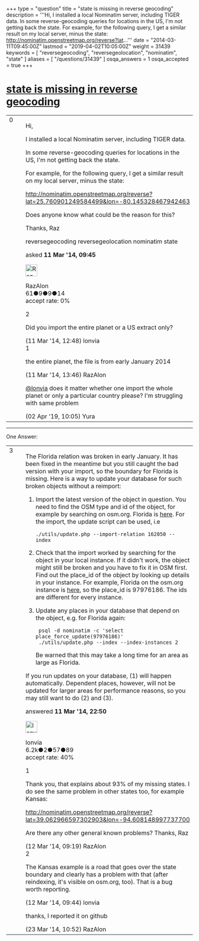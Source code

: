 +++
type = "question"
title = "state is missing in reverse geocoding"
description = '''Hi, I installed a local Nominatim server, including TIGER data. In some reverse-geocoding queries for locations in the US, I&#x27;m not getting back the state.  For example, for the following query, I get a similar result on my local server, minus the state: http://nominatim.openstreetmap.org/reverse?lat...'''
date = "2014-03-11T09:45:00Z"
lastmod = "2019-04-02T10:05:00Z"
weight = 31439
keywords = [ "reversegeocoding", "reversegeolocation", "nominatim", "state" ]
aliases = [ "/questions/31439" ]
osqa_answers = 1
osqa_accepted = true
+++

<div class="headNormal">

# [state is missing in reverse geocoding](/questions/31439/state-is-missing-in-reverse-geocoding)

</div>

<div id="main-body">

<div id="askform">

<table id="question-table" style="width:100%;">
<colgroup>
<col style="width: 50%" />
<col style="width: 50%" />
</colgroup>
<tbody>
<tr>
<td style="width: 30px; vertical-align: top"><div class="vote-buttons">
<span id="post-31439-upvote" class="ajax-command post-vote up" rel="nofollow" title="I like this post (click again to cancel)"> </span>
<div id="post-31439-score" class="post-score" title="current number of votes">
0
</div>
<span id="post-31439-downvote" class="ajax-command post-vote down" rel="nofollow" title="I dont like this post (click again to cancel)"> </span> <span id="favorite-mark" class="ajax-command favorite-mark" rel="nofollow" title="mark/unmark this question as favorite (click again to cancel)"> </span>
<div id="favorite-count" class="favorite-count">
&#10;</div>
</div></td>
<td><div id="item-right">
<div class="question-body">
<p>Hi,</p>
<p>I installed a local Nominatim server, including TIGER data.</p>
<p>In some reverse-geocoding queries for locations in the US, I'm not getting back the state.</p>
<p>For example, for the following query, I get a similar result on my local server, minus the state:</p>
<p><a href="http://nominatim.openstreetmap.org/reverse?lat=25.760901249584499&amp;lon=-80.145328467942463">http://nominatim.openstreetmap.org/reverse?lat=25.760901249584499&amp;lon=-80.145328467942463</a></p>
<p>Does anyone know what could be the reason for this?</p>
<p>Thanks, Raz</p>
</div>
<div id="question-tags" class="tags-container tags">
<span class="post-tag tag-link-reversegeocoding" rel="tag" title="see questions tagged &#39;reversegeocoding&#39;">reversegeocoding</span> <span class="post-tag tag-link-reversegeolocation" rel="tag" title="see questions tagged &#39;reversegeolocation&#39;">reversegeolocation</span> <span class="post-tag tag-link-nominatim" rel="tag" title="see questions tagged &#39;nominatim&#39;">nominatim</span> <span class="post-tag tag-link-state" rel="tag" title="see questions tagged &#39;state&#39;">state</span>
</div>
<div id="question-controls" class="post-controls">
&#10;</div>
<div class="post-update-info-container">
<div class="post-update-info post-update-info-user">
<p>asked <strong>11 Mar '14, 09:45</strong></p>
<img src="https://secure.gravatar.com/avatar/84ebb95a07dd884e34f0170b07b1d652?s=32&amp;d=identicon&amp;r=g" class="gravatar" width="32" height="32" alt="RazAlon&#39;s gravatar image" />
<p><span>RazAlon</span><br />
<span class="score" title="61 reputation points">61</span><span title="9 badges"><span class="badge1">●</span><span class="badgecount">9</span></span><span title="9 badges"><span class="silver">●</span><span class="badgecount">9</span></span><span title="14 badges"><span class="bronze">●</span><span class="badgecount">14</span></span><br />
<span class="accept_rate" title="Rate of the user&#39;s accepted answers">accept rate:</span> <span title="RazAlon has no accepted answers">0%</span></p>
</div>
</div>
<div id="comments-container-31439" class="comments-container">
<span id="31443"></span>
<div id="comment-31443" class="comment">
<div id="post-31443-score" class="comment-score">
2
</div>
<div class="comment-text">
<p>Did you import the entire planet or a US extract only?</p>
</div>
<div id="comment-31443-info" class="comment-info">
<span class="comment-age">(11 Mar '14, 12:48)</span> <span class="comment-user userinfo">lonvia</span>
</div>
</div>
<span id="31444"></span>
<div id="comment-31444" class="comment">
<div id="post-31444-score" class="comment-score">
1
</div>
<div class="comment-text">
<p>the entire planet, the file is from early January 2014</p>
</div>
<div id="comment-31444-info" class="comment-info">
<span class="comment-age">(11 Mar '14, 13:46)</span> <span class="comment-user userinfo">RazAlon</span>
</div>
</div>
<span id="68604"></span>
<div id="comment-68604" class="comment">
<div id="post-68604-score" class="comment-score">
&#10;</div>
<div class="comment-text">
<p><a href="https://help.openstreetmap.org/users/2921/lonvia">@lonvia</a> does it matter whether one import the whole planet or only a particular country please? I'm struggling with same problem</p>
</div>
<div id="comment-68604-info" class="comment-info">
<span class="comment-age">(02 Apr '19, 10:05)</span> <span class="comment-user userinfo">Yura</span>
</div>
</div>
</div>
<div id="comment-tools-31439" class="comment-tools">
&#10;</div>
<div class="clear">
&#10;</div>
<div id="comment-31439-form-container" class="comment-form-container">
&#10;</div>
<div class="clear">
&#10;</div>
</div></td>
</tr>
</tbody>
</table>

------------------------------------------------------------------------

<div class="tabBar">

<span id="sort-top"></span>

<div class="headQuestions">

One Answer:

</div>

</div>

<span id="31462"></span>

<div id="answer-container-31462" class="answer accepted-answer">

<table style="width:100%;">
<colgroup>
<col style="width: 50%" />
<col style="width: 50%" />
</colgroup>
<tbody>
<tr>
<td style="width: 30px; vertical-align: top"><div class="vote-buttons">
<span id="post-31462-upvote" class="ajax-command post-vote up" rel="nofollow" title="I like this post (click again to cancel)"> </span>
<div id="post-31462-score" class="post-score" title="current number of votes">
3
</div>
<span id="post-31462-downvote" class="ajax-command post-vote down" rel="nofollow" title="I dont like this post (click again to cancel)"> </span> <span class="accept-answer on" rel="nofollow" title="RazAlon has selected this answer as the correct answer"> </span>
</div></td>
<td><div class="item-right">
<div class="answer-body">
<p>The Florida relation was broken in early January. It has been fixed in the meantime but you still caught the bad version with your import, so the boundary for Florida is missing. Here is a way to update your database for such broken objects without a reimport:</p>
<ol>
<li><p>Import the latest version of the object in question. You need to find the OSM type and id of the object, for example by searching on osm.org. Florida is <a href="http://www.openstreetmap.org/relation/162050">here</a>. For the import, the update script can be used, i.e</p>
<pre><code>./utils/update.php --import-relation 162050 --index</code></pre></li>
<li><p>Check that the import worked by searching for the object in your local instance. If it didn't work, the object might still be broken and you have to fix it in OSM first. Find out the place_id of the object by looking up details in your instance. For example, Florida on the osm.org instance is <a href="http://nominatim.openstreetmap.org/details.php?place_id=97976186">here</a>, so the place_id is 97976186. The ids are different for every instance.</p></li>
<li><p>Update any places in your database that depend on the object, e.g. for Florida again:</p>
<pre><code> psql -d nominatim -c &#39;select place_force_update(97976186)&#39;
 ./utils/update.php --index --index-instances 2</code></pre>
<p>Be warned that this may take a long time for an area as large as Florida.</p></li>
</ol>
<p>If you run updates on your database, (1) will happen automatically. Dependent places, however, will not be updated for larger areas for performance reasons, so you may still want to do (2) and (3).</p>
</div>
<div class="answer-controls post-controls">
&#10;</div>
<div class="post-update-info-container">
<div class="post-update-info post-update-info-user">
<p>answered <strong>11 Mar '14, 22:50</strong></p>
<img src="https://secure.gravatar.com/avatar/d888b712d85dee0aa304297f2dc697c7?s=32&amp;d=identicon&amp;r=g" class="gravatar" width="32" height="32" alt="lonvia&#39;s gravatar image" />
<p><span>lonvia</span><br />
<span class="score" title="6213 reputation points"><span>6.2k</span></span><span title="2 badges"><span class="badge1">●</span><span class="badgecount">2</span></span><span title="57 badges"><span class="silver">●</span><span class="badgecount">57</span></span><span title="89 badges"><span class="bronze">●</span><span class="badgecount">89</span></span><br />
<span class="accept_rate" title="Rate of the user&#39;s accepted answers">accept rate:</span> <span title="lonvia has 43 accepted answers">40%</span></p>
</div>
</div>
<div id="comments-container-31462" class="comments-container">
<span id="31472"></span>
<div id="comment-31472" class="comment">
<div id="post-31472-score" class="comment-score">
1
</div>
<div class="comment-text">
<p>Thank you, that explains about 93% of my missing states. I do see the same problem in other states too, for example Kansas:</p>
<p><a href="http://nominatim.openstreetmap.org/reverse?lat=39.062966597302903&amp;lon=-94.608148997737700">http://nominatim.openstreetmap.org/reverse?lat=39.062966597302903&amp;lon=-94.608148997737700</a></p>
<p>Are there any other general known problems? Thanks, Raz</p>
</div>
<div id="comment-31472-info" class="comment-info">
<span class="comment-age">(12 Mar '14, 09:19)</span> <span class="comment-user userinfo">RazAlon</span>
</div>
</div>
<span id="31474"></span>
<div id="comment-31474" class="comment">
<div id="post-31474-score" class="comment-score">
2
</div>
<div class="comment-text">
<p>The Kansas example is a road that goes over the state boundary and clearly has a problem with that (after reindexing, it's visible on osm.org, too). That is a bug worth reporting.</p>
</div>
<div id="comment-31474-info" class="comment-info">
<span class="comment-age">(12 Mar '14, 09:44)</span> <span class="comment-user userinfo">lonvia</span>
</div>
</div>
<span id="31775"></span>
<div id="comment-31775" class="comment">
<div id="post-31775-score" class="comment-score">
&#10;</div>
<div class="comment-text">
<p>thanks, I reported it on github</p>
</div>
<div id="comment-31775-info" class="comment-info">
<span class="comment-age">(23 Mar '14, 10:52)</span> <span class="comment-user userinfo">RazAlon</span>
</div>
</div>
</div>
<div id="comment-tools-31462" class="comment-tools">
&#10;</div>
<div class="clear">
&#10;</div>
<div id="comment-31462-form-container" class="comment-form-container">
&#10;</div>
<div class="clear">
&#10;</div>
</div></td>
</tr>
</tbody>
</table>

</div>

<div class="paginator-container-left">

</div>

</div>

</div>

